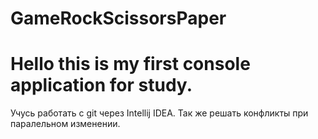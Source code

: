 # GameRockScissorsPaper
# Hello this is my first console application for study.
Учусь работать с git через Intellij IDEA.
Так же решать конфликты при паралельном изменении. 
